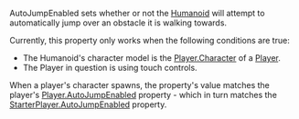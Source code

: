 AutoJumpEnabled sets whether or not the [Humanoid](https://developer.roblox.com/en-us/api-reference/class/Humanoid) will attempt to automatically jump over an obstacle it is walking towards.

Currently, this property only works when the following conditions are true:

*   The Humanoid's character model is the [Player.Character](https://developer.roblox.com/en-us/api-reference/property/Player/Character) of a [Player](https://developer.roblox.com/en-us/api-reference/class/Player).
*   The Player in question is using touch controls.

When a player's character spawns, the property's value matches the player's [Player.AutoJumpEnabled](https://developer.roblox.com/en-us/api-reference/property/Player/AutoJumpEnabled) property - which in turn matches the [StarterPlayer.AutoJumpEnabled](https://developer.roblox.com/en-us/api-reference/property/StarterPlayer/AutoJumpEnabled) property.